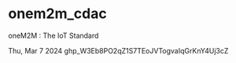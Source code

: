 # onem2m_cdac
oneM2M : The IoT Standard



Thu, Mar 7 2024
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
